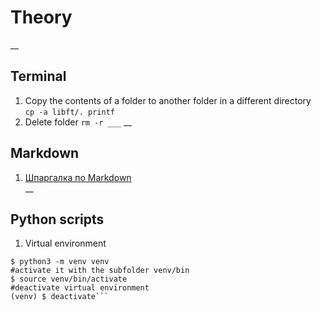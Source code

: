 # Theory
__
## Terminal
1. Copy the contents of a folder to another folder in a different directory  
`cp -a libft/. printf`
2. Delete folder 
`rm -r ___`
__
## Markdown
1. [Шпаргалка по Markdown](http://bustep.ru/markdown/shpargalka-po-markdown.html)  
__
## Python scripts
1. Virtual environment
```#create folder with virtual environment  
$ python3 -m venv venv  
#activate it with the subfolder venv/bin  
$ source venv/bin/activate  
#deactivate virtual environment   
(venv) $ deactivate```
